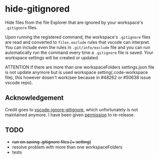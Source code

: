 # hide-gitignored

Hide files from the file Explorer that are ignored by your workspace's 
`.gitignore` files.

Upon running the registered command, the workspace's `.gitignore` files are
read and converted to `files.exclude` rules that vscode can interpret.
You can include even the rules in `.git/info/exclude` file and you can run
automatically run the command every time a `.gitignore` file is saved.
Your workspace settings will be created or updated.

ATTENTION if there are more than one workspaceFolders settings.json file is not
update anymore but is used workspace setting(.code-workspace file), this however
dosen't work(see because in #48262 or #50638 issue vscode repo).

## Acknowledgement

Credit goes to [vscode-ignore-gitignore](https://github.com/stubailo/vscode-ignore-gitignore),
which unfortunately is not maintained anymore. I have been given 
[permission](https://github.com/stubailo/vscode-ignore-gitignore/pull/7#issuecomment-343804588) to
re-release.

## TODO
* ~~run on saving .gitignore files [+ setting]~~
* resolve problem with more than one workspaceFolders
* tests
